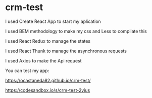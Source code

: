 # crm-test

I used Create React App to start my aplication

I used BEM methodology to make my css and Less to compilate this

I used React Redux to manage the states

I used React Thunk to manage the asynchronous requests

I used Axios to make the Api request

You can test my app:

https://ocastaneda82.github.io/crm-test/

https://codesandbox.io/s/crm-test-2vius
